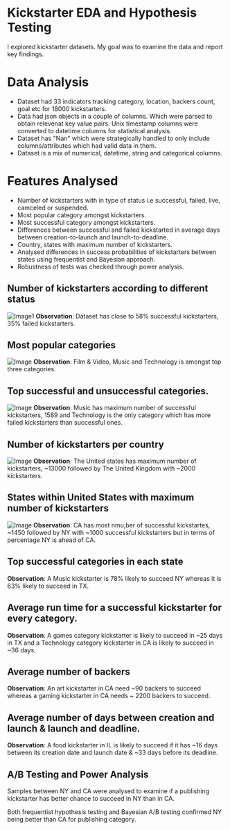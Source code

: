 # Kickstarter EDA and Hypothesis Testing

I explored kickstarter datasets. My goal was to examine the data and report key findings.

# Data Analysis

* Dataset had 33 indicators tracking category, location, backers count, goal etc for 18000 kickstarters.
* Data had json objects in a couple of columns. Which were parsed to obtain relevenat key value pairs. Unix timestamp columns were converted to datetime columns for statistical analysis.
* Dataset has "Nan" which were strategically handled to only include columns/attributes which had valid data in them.
* Dataset is a mix of numerical, datetime, string and categorical columns.

# Features Analysed

* Number of kickstarters with in type of status i.e successful, failed, live, camceled or suspended.
* Most popular category amongst kickstarters.
* Most successful category amongst kickstarters.
* Differences between successful and failed kickstarted in average days between creation-to-launch and launch-to-deadline.
* Country, states with maximum number of kickstarters.
* Analysed differences in success probabilities of kickstarters between states using frequentist and Bayesian approach.
* Robustness of tests was checked through power analysis.

## Number of kickstarters according to different status
![Image1](status%.png)
**Observation**: Dataset has close to 58% successful kickstarters, 35% failed kickstarters.

## Most popular categories
![Image](../popular_cat.png)
**Observation**: Film & Video, Music and Technology is amongst top three categories.

## Top successful and unsuccessful categories.
![Image](succ_fail.png)
**Observation**: Music has maximum number of successful kickstarters, 1589 and Technology is the only category which has more failed kickstarters than successful ones.

## Number of kickstarters per country
![Image](country.png)
**Observation**: The United states has maximum number of kickstarters, ~13000 followed by The United Kingdom with ~2000 kickstarters.

## States within United States with maximum number of kickstarters
![Image](states.png)
**Observation**: CA has most nmu,ber of successful kickstartes, ~1450 followed by NY with ~1000 successful kickstarters but in terms of percentage NY is ahead of CA.

## Top successful categories in each state
**Observation**: A Music kickstarter is 78% likely to succeed NY whereas it is 63% likely to succeed in TX.

## Average run time for a successful kickstarter for every category.
**Observation**: A games category kickstarter is likely to succeed in ~25 days in TX and a Technology category kickstarter in CA is likely to succeed in ~36 days.

## Average number of backers
**Observation**: An art kickstarter in CA need ~90 backers to succeed whereas a gaming kickstarter in CA needs ~ 2200 backers to succeed.

## Average number of days between creation and launch & launch and deadline.
**Observation**: A food kickstarter in IL is likely to succeed if it has ~16 days between its creation date and launch date & ~33 days before its deadline.

## A/B Testing and Power Analysis
Samples between NY and CA were analysed to examine if a publishing kickstarter has better chance to succeed in NY than in CA.

Both frequentist hypothesis testing and Bayesian A/B testing confirmed NY being better than CA for publishing category.
